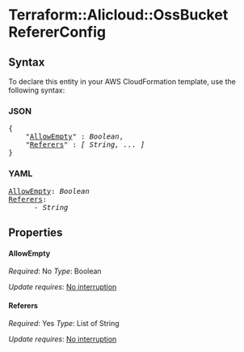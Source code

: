 # Terraform::Alicloud::OssBucket RefererConfig

## Syntax

To declare this entity in your AWS CloudFormation template, use the following syntax:

### JSON

<pre>
{
    "<a href="#allowempty" title="AllowEmpty">AllowEmpty</a>" : <i>Boolean</i>,
    "<a href="#referers" title="Referers">Referers</a>" : <i>[ String, ... ]</i>
}
</pre>

### YAML

<pre>
<a href="#allowempty" title="AllowEmpty">AllowEmpty</a>: <i>Boolean</i>
<a href="#referers" title="Referers">Referers</a>: <i>
      - String</i>
</pre>

## Properties

#### AllowEmpty

_Required_: No
_Type_: Boolean

_Update requires_: [No interruption](https://docs.aws.amazon.com/AWSCloudFormation/latest/UserGuide/using-cfn-updating-stacks-update-behaviors.html#update-no-interrupt)

#### Referers

_Required_: Yes
_Type_: List of String

_Update requires_: [No interruption](https://docs.aws.amazon.com/AWSCloudFormation/latest/UserGuide/using-cfn-updating-stacks-update-behaviors.html#update-no-interrupt)

